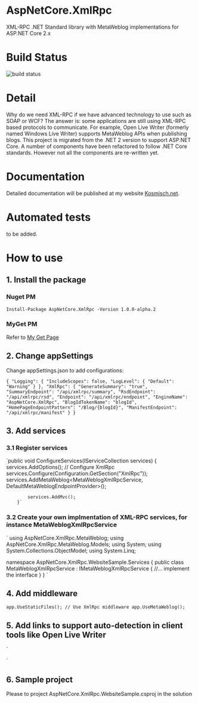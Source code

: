 # AspNetCore.XmlRpc
XML-RPC .NET Standard library with MetaWeblog implementations for ASP.NET Core 2.x

# Build Status
![build status](https://www.myget.org/BuildSource/Badge/aspnetcore_xmlrpc?identifier=b1c23e7e-9f1e-4d2c-ab5f-849a91ec4910)

# Detail
Why do we need XML-RPC if we have advanced technology to use such as SOAP or WCF?
The answer is: some applications are still using XML-RPC based protocols to communicate. For example, Open Live Writer (formerly named Windows Live Writer) supports MetaWeblog APIs when publishing blogs.
This project is migrated from the .NET 2 version to support ASP.NET Core. A number of components have been refactored to follow .NET Core standards. However not all the components are re-written yet. 

# Documentation
Detailed documentation will be published at my website [Kosmisch.net](http://kosmisch.net/).

# Automated tests
to be added. 

# How to use
## 1. Install the package
### Nuget PM
`Install-Package AspNetCore.XmlRpc -Version 1.0.0-alpha.2`
### MyGet PM
Refer to [My Get Page](https://www.myget.org/feed/aspnetcore_xmlrpc/package/nuget/AspNetCore.XmlRpc)

## 2. Change appSettings
Change appSettings.json to add configurations:

`{
  "Logging": {
    "IncludeScopes": false,
    "LogLevel": {
      "Default": "Warning"
    }
  },
  "XmlRpc": {
    "GenerateSummary": "true",
    "SummaryEndpoint": "/api/xmlrpc/summary",
    "RsdEndpoint": "/api/xmlrpc/rsd",
    "Endpoint": "/api/xmlrpc/endpoint",
    "EngineName": "AspNetCore.XmlRpc",
    "BlogIdTokenName": "blogId",
    "HomePageEndpointPattern": "/Blog/{blogId}",
    "ManifestEndpoint": "/api/xmlrpc/manifest"
  }
}`

## 3. Add services
### 3.1 Register services
`public void ConfigureServices(IServiceCollection services)
       {
            services.AddOptions();
            // Configure XmlRpc
            services.Configure<XmlRpcOptions>(Configuration.GetSection("XmlRpc"));
            services.AddMetaWeblog<MetaWeblogXmlRpcService, DefaultMetaWeblogEndpointProvider>();

            services.AddMvc();
        }`

### 3.2 Create your own implmentation of XML-RPC services, for instance MetaWeblogXmlRpcService
`
using AspNetCore.XmlRpc.MetaWeblog;
using AspNetCore.XmlRpc.MetaWeblog.Models;
using System;
using System.Collections.ObjectModel;
using System.Linq;

namespace AspNetCore.XmlRpc.WebsiteSample.Services
{
    public class MetaWeblogXmlRpcService : IMetaWeblogXmlRpcService
    {
    //... implement the interface
    }
}
`
## 4. Add middleware
`app.UseStaticFiles();
  // Use XmlRpc middleware
  app.UseMetaWeblog();
`
## 5. Add links to support auto-detection in client tools like Open Live Writer
`
<link rel="EditURI" type="application/rsd+xml" title="RSD" href="@string.Concat(options.Value.RsdEndpoint,'/', "TestBlog")"  />
<link rel="wlwmanifest" type="application/wlwmanifest+xml" href="@string.Concat(options.Value.ManifestEndpoint,'/', "TestBlog")" />
`

## 6. Sample project
Please to project AspNetCore.XmlRpc.WebsiteSample.csproj in the solution

